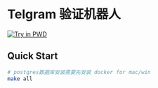 # Telgram 验证机器人


[![Try in PWD](https://github.com/play-with-docker/stacks/raw/master/assets/images/button.png)](https://labs.play-with-docker.com/?stack=https://raw.githubusercontent.com/jqs7/zwei/master/docker-compose.prod.yml)


## Quick Start

```bash
# postgres数据库安装需要先安装 docker for mac/win
make all 
```
